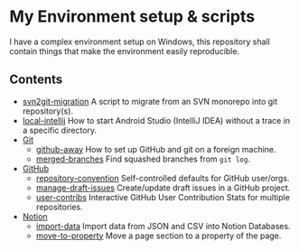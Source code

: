 # My Environment setup & scripts
I have a complex environment setup on Windows, this repository shall contain things that make the environment easily reproducible.

## Contents
 * [svn2git-migration](svn2git-migration) A script to migrate from an SVN monorepo into git repository(s).
 * [local-intellij](local-intellij) How to start Android Studio (IntelliJ IDEA) without a trace in a specific directory.
 * [Git](git)
   * [github-away](git/github-away) How to set up GitHub and git on a foreign machine.
   * [merged-branches](git/merged-branches) Find squashed branches from `git log`.
 * [GitHub](github)
   * [repository-convention](github/repository-convention) Self-controlled defaults for GitHub user/orgs.
   * [manage-draft-issues](github/project-manage-draft-issues) Create/update draft issues in a GitHub project.
   * [user-contribs](github/user-contribs) Interactive GitHub User Contribution Stats for multiple repositories.
 * [Notion](notion)
   * [import-data](notion/import-data) Import data from JSON and CSV into Notion Databases.
   * [move-to-property](notion/page-section-move-to-property) Move a page section to a property of the page.
